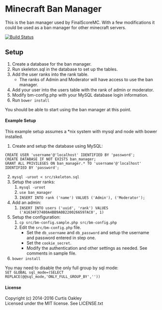 Minecraft Ban Manager
=================================

This is the ban manager used by FinalScoreMC.
With a few modifications it could be used as a ban manager for other
minecraft servers.

[![Build Status](http://img.shields.io/travis/chocklymon/fsmcbm.svg)](https://travis-ci.org/chocklymon/fsmcbm)


Setup
--------------------------------

1. Create a database for the ban manager.
2. Run skeleton.sql in the database to set up the tables.
3. Add the user ranks into the rank table.
    * The ranks of Admin and Moderator will have access to use the ban manager.
4. Add your user into the users table with the rank of admin or moderator.
5. Modify bm-config.php with your MySQL database login information.
6. Run `bower install`

You should be able to start using the ban manager at this point.


#### Example Setup ####

This example setup assumes a *nix system with mysql and node with bower installed.

1. Create and setup the database using MySQL:
```
CREATE USER 'username'@'localhost' IDENTIFIED BY 'password';
CREATE DATABASE IF NOT EXISTS ban_manager;
GRANT ALL PRIVILEGES ON ban_manager.* TO 'username'@'localhost' IDENTIFIED BY 'password';
```
2. `mysql -uroot < src/skeleton.sql`
3. Setup the user ranks:
    1. `mysql -uroot`
    2. `use ban_manager`
    3. `INSERT INTO rank ('name') VALUES ('Admin'), ('Moderator');`
4. Add an admin:
    1. `INSERT INTO users ('uuid', 'rank') VALUES ('A1634F37480A4BB9A0B2200266597AC0', 1)`
5. Setup the configuration:
    1. `cp src/bm-config.sample.php src/bm-config.php`
    2. Edit the `src/bm-config.php` file.
        - Set the `db_username` and `db_password` and setup the username and password entered in step one.
        - Set the `cookie_secret`.
        - Modify the authentication and other settings as needed. See comments in sample file.
6. `bower install`

You may need to disable the only full group by sql mode:  
`SET GLOBAL sql_mode=(SELECT REPLACE(@@sql_mode,'ONLY_FULL_GROUP_BY',''))`


#### License ####

Copyright (c) 2014-2016 Curtis Oakley  
Licensed under the MIT license. See LICENSE.txt
